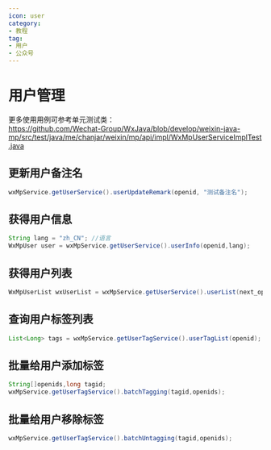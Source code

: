 ```yaml
---
icon: user
category:
- 教程
tag:
- 用户
- 公众号
---
```

# 用户管理
更多使用用例可参考单元测试类：  
<https://github.com/Wechat-Group/WxJava/blob/develop/weixin-java-mp/src/test/java/me/chanjar/weixin/mp/api/impl/WxMpUserServiceImplTest.java>

## 更新用户备注名
```java
wxMpService.getUserService().userUpdateRemark(openid, "测试备注名");
```

## 获得用户信息
```java
String lang = "zh_CN"; //语言
WxMpUser user = wxMpService.getUserService().userInfo(openid,lang);
```

## 获得用户列表
```java
WxMpUserList wxUserList = wxMpService.getUserService().userList(next_openid);
```

## 查询用户标签列表
```java
List<Long> tags = wxMpService.getUserTagService().userTagList(openid);
```

## 批量给用户添加标签
```java
String[]openids,long tagid;
wxMpService.getUserTagService().batchTagging(tagid,openids);
```

## 批量给用户移除标签
```java
wxMpService.getUserTagService().batchUntagging(tagid,openids);
```
